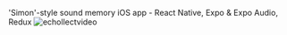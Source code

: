 'Simon'-style sound memory iOS app - React Native, Expo & Expo Audio, Redux
![echollectvideo](https://github.com/user-attachments/assets/ebe0c2d6-de2e-4bf1-9529-0a801608342b)
